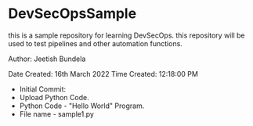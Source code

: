 # DevSecOpsSample
this is a sample repository for learning DevSecOps. this repository will be used to test pipelines and other automation functions. 

Author:
Jeetish Bundela

Date Created: 16th March 2022
Time Created: 12:18:00 PM

- Initial Commit:
-   Upload Python Code. 
-   Python Code - "Hello World" Program. 
-   File name - sample1.py

